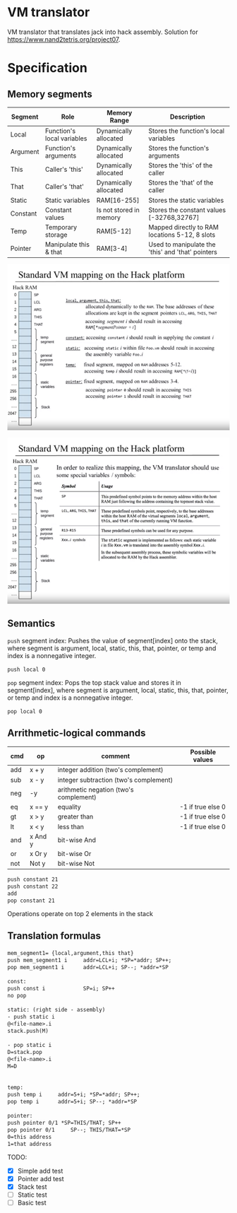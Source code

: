 
# VM translator 
VM translator that translates jack into hack assembly. 
Solution for https://www.nand2tetris.org/project07. 

# Specification
## Memory segments

| Segment | Role | Memory Range            | Description                                       | 
|----------|----------|-------------------------|---------------------------------------------------|
| Local | Function's local variables | Dynamically allocated   | Stores the function's local variables             |
| Argument | Function's arguments | Dynamically allocated   | Stores the function's arguments                   |
| This | Caller's 'this' | Dynamically allocated   | Stores the 'this' of the caller                   |
| That | Caller's 'that' | Dynamically allocated   | Stores the 'that' of the caller                   |
| Static | Static variables | RAM[16-255]             | Stores the static variables                       |
| Constant | Constant values | Is not stored in memory | Stores the constant values [-32768,32767]         |
| Temp | Temporary storage | RAM[5-12]               | Mapped directly to RAM locations 5-12, 8 slots    |
| Pointer | Manipulate this & that | RAM[3-4]                | Used to manipulate the 'this' and 'that' pointers |
 
![alt text](doc/memory_seg.png)

![alt text](doc/memory_seg_2.png)

## Semantics
`push` segment index: Pushes the value of segment[index] onto the stack, where segment is argument, local, static, this, that, pointer, or temp and index is a nonnegative integer.
```
push local 0
```
`pop` segment index: Pops the top stack value and stores it in segment[index], where segment is argument, local, static, this, that, pointer, or temp and index is a nonnegative integer.
```
pop local 0
```
## Arrithmetic-logical commands

|cmd  |  op     | comment                               | Possible values     |
|-----|---------|---------------------------------------|---------------------|
|add  | x + y   | integer addition (two's complement)   |                     |
|sub  | x - y   | integer subtraction (two's complement)|                     |
|neg  | -y      | arithmetic negation (two's complement)|                     |
|eq   | x == y  | equality                              | -1 if true else 0   |
|gt   | x > y   | greater than                          | -1 if true else 0   |
|lt   | x < y   | less than                             | -1 if true else 0   |
|and  | x And y | bit-wise And                          |                     |
|or   | x Or y  | bit-wise Or                           |                     |
|not  | Not y   | bit-wise Not                          |                     |

```text
push constant 21
push constant 22
add
pop constant 21
```
Operations operate on top 2 elements in the stack


## Translation formulas
```
mem_segment1= {local,argument,this that}
push mem_segment1 i     addr=LCL+i; *SP=*addr; SP++; 
pop mem_segment1 i      addr=LCL+i; SP--; *addr=*SP

const:
push const i            SP=i; SP++
no pop

static: (right side - assembly)
- push static i       
@<file-name>.i
stack.push(M)

- pop static i 
D=stack.pop
@<file-name>.i
M=D


temp:
push temp i     addr=5+i; *SP=*addr; SP++; 
pop temp i      addr=5+i; SP--; *addr=*SP

pointer:
push pointer 0/1 *SP=THIS/THAT; SP++
pop pointer 0/1		SP--; THIS/THAT=*SP
0=this address
1=that address
```


TODO:
- [x] Simple add test
- [x] Pointer add test
- [X] Stack test
- [ ] Static test
- [ ] Basic test